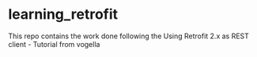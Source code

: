 # learning_retrofit
This repo contains the work done following the Using Retrofit 2.x as REST client - Tutorial from vogella

